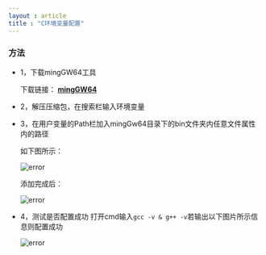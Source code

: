 ```yaml
---
layout : article
title : "C环境变量配置"
---
```


### 方法

* 1，下载mingGW64工具

    下载链接：
**[mingGW64](https://pan.baidu.com/s/1Dni3zgG09dv2KyygyVYSRA?pwd=2xdv)**

* 2，解压压缩包，在搜索栏输入环境变量

* 3，在用户变量的Path栏加入mingGw64目录下的bin文件夹内任意文件属性内的路径

    如下图所示：

    ![error](https://raw.githubusercontent.com/BugLeesir/image_host01/main/blogs_img/%E5%B1%8F%E5%B9%95%E6%88%AA%E5%9B%BE%202022-11-24%20221343.png)

    添加完成后：

    ![error](https://raw.githubusercontent.com/BugLeesir/image_host01/main/blogs_img/%E5%B1%8F%E5%B9%95%E6%88%AA%E5%9B%BE%202022-11-24%20221928.png)

* 4，测试是否配置成功
    打开cmd输入`gcc -v & g++ -v`若输出以下图片所示信息则配置成功

    ![error](https://raw.githubusercontent.com/BugLeesir/image_host01/main/blogs_img/%E5%B1%8F%E5%B9%95%E6%88%AA%E5%9B%BE%202022-11-24%20225024.png)
